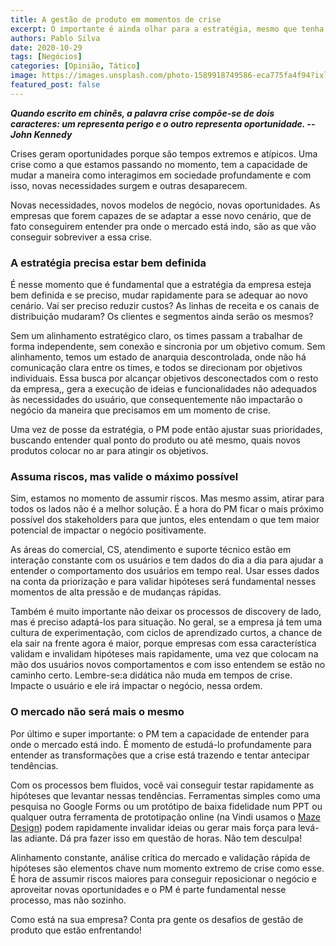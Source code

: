```yaml
---
title: A gestão de produto em momentos de crise
excerpt: O importante é ainda olhar para a estratégia, mesmo que tenha que mudá-la
authors: Pablo Silva
date: 2020-10-29
tags: [Negócios]
categories: [Opinião, Tático]
image: https://images.unsplash.com/photo-1589918749586-eca775fa4f94?ixlib=rb-1.2.1&ixid=eyJhcHBfaWQiOjEyMDd9&auto=format&fit=crop&w=1500&q=80
featured_post: false
---
```


***Quando escrito em chinês, a palavra crise compõe-se de dois
caracteres: um representa perigo e o outro representa oportunidade. \--
John Kennedy***

Crises geram oportunidades porque são tempos extremos e atípicos. Uma
crise como a que estamos passando no momento, tem a capacidade de mudar
a maneira como interagimos em sociedade profundamente e com isso, novas
necessidades surgem e outras desaparecem.

Novas necessidades, novos modelos de negócio, novas oportunidades. As
empresas que forem capazes de se adaptar a esse novo cenário, que de
fato conseguirem entender pra onde o mercado está indo, são as que vão
conseguir sobreviver a essa crise.

### A estratégia precisa estar bem definida

É nesse momento que é fundamental que a estratégia da empresa esteja bem
definida e se preciso, mudar rapidamente para se adequar ao novo
cenário. Vai ser preciso reduzir custos? As linhas de receita e os
canais de distribuição mudaram? Os clientes e segmentos ainda serão os
mesmos?

Sem um alinhamento estratégico claro, os times passam a trabalhar de
forma independente, sem conexão e sincronia por um objetivo comum. Sem
alinhamento, temos um estado de anarquia descontrolada, onde não há
comunicação clara entre os times, e todos se direcionam por objetivos
individuais. Essa busca por alcançar objetivos desconectados com o resto
da empresa,, gera a execução de ideias e funcionalidades não adequados
às necessidades do usuário, que consequentemente não impactarão o
negócio da maneira que precisamos em um momento de crise.

Uma vez de posse da estratégia, o PM pode então ajustar suas
prioridades, buscando entender qual ponto do produto ou até mesmo, quais
novos produtos colocar no ar para atingir os objetivos.

### Assuma riscos, mas valide o máximo possível

Sim, estamos no momento de assumir riscos. Mas mesmo assim, atirar para
todos os lados não é a melhor solução. É a hora do PM ficar o mais
próximo possível dos stakeholders para que juntos, eles entendam o que
tem maior potencial de impactar o negócio positivamente.

As áreas do comercial, CS, atendimento e suporte técnico estão em
interação constante com os usuários e tem dados do dia a dia para ajudar
a entender o comportamento dos usuários em tempo real. Usar esses dados
na conta da priorização e para validar hipóteses será fundamental nesses
momentos de alta pressão e de mudanças rápidas.

Também é muito importante não deixar os processos de discovery de lado,
mas é preciso adaptá-los para situação. No geral, se a empresa já tem
uma cultura de experimentação, com ciclos de aprendizado curtos, a
chance de ela sair na frente agora é maior, porque empresas com essa
característica validam e invalidam hipóteses mais rapidamente, uma vez
que colocam na mão dos usuários novos comportamentos e com isso entendem
se estão no caminho certo. Lembre-se:a didática não muda em tempos de
crise. Impacte o usuário e ele irá impactar o negócio, nessa ordem.

### O mercado não será mais o mesmo

Por último e super importante: o PM tem a capacidade de entender para
onde o mercado está indo. É momento de estudá-lo profundamente para
entender as transformações que a crise está trazendo e tentar antecipar
tendências.

Com os processos bem fluidos, você vai conseguir testar rapidamente as
hipóteses que levantar nessas tendências. Ferramentas simples como uma
pesquisa no Google Forms ou um protótipo de baixa fidelidade num PPT ou
qualquer outra ferramenta de prototipação online (na Vindi usamos o
[Maze Design](https://maze.design/)) podem rapidamente invalidar ideias
ou gerar mais força para levá-las adiante. Dá pra fazer isso em questão
de horas. Não tem desculpa!

Alinhamento constante, análise crítica do mercado e validação rápida de
hipóteses são elementos chave num momento extremo de crise como esse. É
hora de assumir riscos maiores para conseguir reposicionar o negócio e
aproveitar novas oportunidades e o PM é parte fundamental nesse
processo, mas não sozinho.

Como está na sua empresa? Conta pra gente os desafios de gestão de
produto que estão enfrentando!